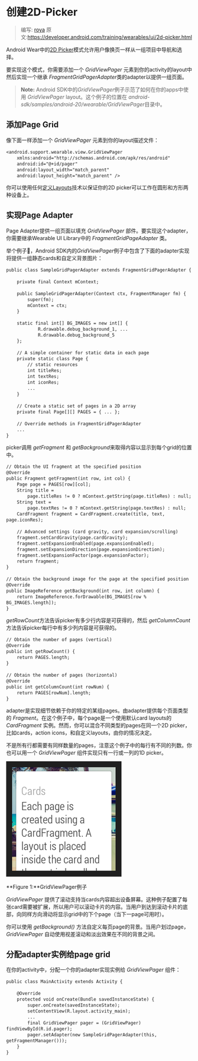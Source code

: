 # 创建2D-Picker

> 编写: [roya](https://github.com/RoyaAoki) 原文:<https://developer.android.com/training/wearables/ui/2d-picker.html>

<!--The 2D Picker pattern in Android Wear allows users to navigate and choose from a set of items shown as pages. The Wearable UI Library lets you easily implement this pattern using a page grid, which is a layout manager that allows users to scroll vertically and horizontally through pages of data.-->

Android Wear中的[2D Picker](https://developer.android.com/design/wear/structure.html#2DPicker)模式允许用户像换页一样从一组项目中导航和选择。

<!--To implement this pattern, you add a GridViewPager element to the layout of your activity and implement an adapter that provides a set of pages by extending the FragmentGridPagerAdapter class.-->
要实现这个模式，你需要添加一个 *GridViewPager* 元素到你的activity的layout中然后实现一个继承 *FragmentGridPagerAdapter*类的adapter以提供一组页面。

<!--Note: The GridViewPager sample in the Android SDK demonstrates how to use the GridViewPager layout in your apps. This sample is located in the android-sdk/samples/android-20/wearable/GridViewPager directory.-->
> **Note:** Android SDK中的*GridViewPager*例子示范了如何在你的apps中使用 *GridViewPager* layout。这个例子的位置在 *android-sdk/samples/android-20/wearable/GridViewPager*目录中。

## 添加Page Grid
<!--Add a GridViewPager element to your layout definition as follows:-->
像下面一样添加一个 *GridViewPager* 元素到你的layout描述文件：

	<android.support.wearable.view.GridViewPager
	    xmlns:android="http://schemas.android.com/apk/res/android"
	    android:id="@+id/pager"
	    android:layout_width="match_parent"
	    android:layout_height="match_parent" />
	    
<!--You can use any of the techniques described in Defining Layouts to ensure that your 2D picker works on both round and square devices.-->
你可以使用任何[定义Layouts](https://developer.android.com/training/wearables/ui/layouts.html)技术以保证你的2D picker可以工作在圆形和方形两种设备上。

## 实现Page Adapter
<!--A page adapter provides a set of pages to populate a GridViewPager component. To implement this adapter, you extend the FragmentGridPageAdapter class from the Wearable UI Library-->
Page Adapter提供一组页面以填充 *GridViewPager* 部件。要实现这个adapter，你需要继承Wearable UI Library中的 *FragmentGridPageAdapter* 类。

<!--For example, the GridViewPager sample in the Android SDK contains the following adapter implementation that provides a set of static cards with custom background images:-->
举个例子🌰，Android SDK内的*GridViewPager*例子中包含了下面的adapter实现将提供一组静态cards和自定义背景图片：

	public class SampleGridPagerAdapter extends FragmentGridPagerAdapter {

	    private final Context mContext;

	    public SampleGridPagerAdapter(Context ctx, FragmentManager fm) {
	        super(fm);
	        mContext = ctx;
	    }

	    static final int[] BG_IMAGES = new int[] {
	            R.drawable.debug_background_1, ...
	            R.drawable.debug_background_5
	    };

	    // A simple container for static data in each page
	    private static class Page {
	        // static resources
	        int titleRes;
	        int textRes;
	        int iconRes;
	        ...
	    }

	    // Create a static set of pages in a 2D array
	    private final Page[][] PAGES = { ... };

	    // Override methods in FragmentGridPagerAdapter
	    ...
	}
	
<!--The picker calls getFragment and getBackground to retrieve the content to display at each position of the grid:-->
picker调用 *getFragment* 和 *getBackground*来取得内容以显示到每个grid的位置中。

	// Obtain the UI fragment at the specified position
	@Override
	public Fragment getFragment(int row, int col) {
	    Page page = PAGES[row][col];
	    String title =
	        page.titleRes != 0 ? mContext.getString(page.titleRes) : null;
	    String text =
	        page.textRes != 0 ? mContext.getString(page.textRes) : null;
	    CardFragment fragment = CardFragment.create(title, text, page.iconRes);

	    // Advanced settings (card gravity, card expansion/scrolling)
	    fragment.setCardGravity(page.cardGravity);
	    fragment.setExpansionEnabled(page.expansionEnabled);
	    fragment.setExpansionDirection(page.expansionDirection);
	    fragment.setExpansionFactor(page.expansionFactor);
	    return fragment;
	}

	// Obtain the background image for the page at the specified position
	@Override
	public ImageReference getBackground(int row, int column) {
	    return ImageReference.forDrawable(BG_IMAGES[row % BG_IMAGES.length]);
	}
	
<!--The getRowCount method tells the picker how many rows of content are available, and the getColumnCount method tells the picker how many columns of content are available for each of the rows.-->
*getRowCount*方法告诉picker有多少行内容是可获得的，然后 *getColumnCount*方法告诉picker每行中有多少列内容是可获得的。

	// Obtain the number of pages (vertical)
	@Override
	public int getRowCount() {
	    return PAGES.length;
	}

	// Obtain the number of pages (horizontal)
	@Override
	public int getColumnCount(int rowNum) {
	    return PAGES[rowNum].length;
	}
	
<!--The adapter implementation details depend on your particular set of pages. Each page provided by the adapter is of type Fragment. In this example, each page is a CardFragment instance that uses one of the default card layouts. However, you can combine different types of pages in the same 2D picker, such as cards, action icons, and custom layouts depending on your use cases.-->
adapter是实现细节依赖于你的特定的某组pages。由adapter提供每个页面类型的 *Fragment*。在这个例子中，每个page是一个使用默认card layouts的 *CardFragment* 实例。然而，你可以混合不同类型的pages在同一个2D picker，比如cards，action icons，和自定义layouts，由你的情况决定。

<!--Not all rows need to have the same number of pages. Notice that in this example the number of colums is different for each row. You can also use a GridViewPager component to implement a 1D picker with only one row or only one column.-->
不是所有行都需要有同样数量的pages，注意这个例子中的每行有不同的列数。你也可以用一个 *GridViewPager* 组件实现只有一行或一列的1D picker。

![](07_uilib.png)

**Figure 1:**GridViewPager例子

<!--GridViewPager provides support for scrolling in cards whose content does not fit the device screen. This example configures each card to expand as required, so users can scroll through the card's content. When users reach the end of a scrollable card, a swipe in the same direction shows the next page on the grid, if one is available.-->
*GridViewPager* 提供了滚动支持当cards内容超出设备屏幕。这种例子配置了每张card需要被扩展，所以用户可以滚动卡片的内容。当用户到达到滚动卡片的底部，向同样方向滑动将显示grid中的下个page（当下一page可用时）。

<!--You can specify a custom background for each page with the getBackground() method. When users swipe to navigate across pages, GridViewPager applies parallax and crossfade effects between different backgrounds automatically.-->
你可以使用 *getBackground()* 方法自定义每页page的背景。当用户划过page，*GridViewPager* 自动使用视差滚动和淡出效果在不同的背景之间。

## 分配adapter实例给page grid
<!--In your activity, assign an instance of your adapter implementation to the GridViewPager component:-->
在你的activity中，分配一个你的adapter实现实例给 *GridViewPager* 组件：

	public class MainActivity extends Activity {

	    @Override
	    protected void onCreate(Bundle savedInstanceState) {
	        super.onCreate(savedInstanceState);
	        setContentView(R.layout.activity_main);
	        ...
	        final GridViewPager pager = (GridViewPager) findViewById(R.id.pager);
	        pager.setAdapter(new SampleGridPagerAdapter(this, getFragmentManager()));
	    }
	}